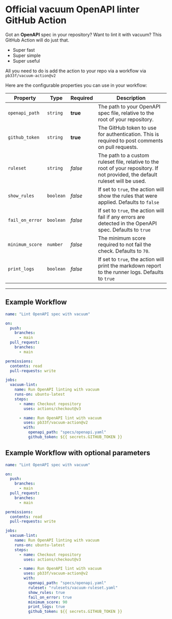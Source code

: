 # Official vacuum OpenAPI linter GitHub Action

Got an **OpenAPI** spec in your repository? Want to lint it with vacuum? This GitHub Action will do just that. 

- Super fast
- Super simple
- Super useful

All you need to do is add the action to your repo via a workflow via `pb33f/vacuum-action@v2`

Here are the configurable properties you can use in your workflow:

| Property         | Type      | Required | Description                                                                                                                    |
|------------------|-----------|----------|--------------------------------------------------------------------------------------------------------------------------------|
| `openapi_path`   | `string`  | **true** | The path to your OpenAPI spec file, relative to the root of your repository.                                                   |
| `github_token`   | `string`  | **true** | The GitHub token to use for authentication. This is required to post comments on pull requests.                                |
| `ruleset`        | `string`  | _false_  | The path to a custom ruleset file, relative to the root of your repository. If not provided, the default ruleset will be used. | 
| `show_rules`     | `boolean` | _false_  | If set to `true`, the action will show the rules that were applied. Defaults to `false`                                        |
| `fail_on_error`  | `boolean` | _false_  | If set to `true`, the action will fail if any errors are detected in the OpenAPI spec. Defaults to `true`                      |
| `minimum_score`  | `number`  | _false_  | The minimum score required to not fail the check. Defaults to `70`.                                                            |
| `print_logs`     | `boolean` | _false_  | If set to `true`, the action will print the markdown report to the runner logs. Defaults to `true`                             |

---

## Example Workflow

```yaml
name: "Lint OpenAPI spec with vacuum"

on:
  push:
    branches:
      - main
  pull_request:
    branches:
      - main

permissions:
  contents: read
  pull-requests: write

jobs:
  vacuum-lint:
    name: Run OpenAPI linting with vacuum
    runs-on: ubuntu-latest
    steps:
      - name: Checkout repository
        uses: actions/checkout@v3

      - name: Run OpenAPI lint with vacuum
        uses: pb33f/vacuum-action@v2
        with:
          openapi_path: "specs/openapi.yaml"
          github_token: ${{ secrets.GITHUB_TOKEN }}
```

## Example Workflow with optional parameters

```yaml
name: "Lint OpenAPI spec with vacuum"

on:
  push:
    branches:
      - main
  pull_request:
    branches:
      - main

permissions:
  contents: read
  pull-requests: write

jobs:
  vacuum-lint:
    name: Run OpenAPI linting with vacuum
    runs-on: ubuntu-latest
    steps:
      - name: Checkout repository
        uses: actions/checkout@v3

      - name: Run OpenAPI lint with vacuum
        uses: pb33f/vacuum-action@v2
        with:
          openapi_path: "specs/openapi.yaml"
          ruleset: "rulesets/vacuum-ruleset.yaml"
          show_rules: true
          fail_on_error: true
          minimum_score: 90
          print_logs: true
          github_token: ${{ secrets.GITHUB_TOKEN }}
```